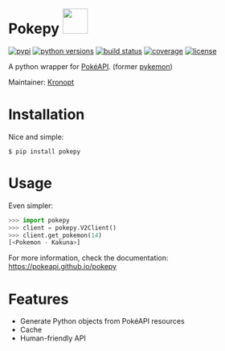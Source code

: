 # Pokepy <img heigth=50 width=50 src="https://veekun.com/dex/media/pokemon/global-link/14.png">

[![pypi](https://img.shields.io/pypi/v/pokepy.svg "pypi package")](https://pypi.org/project/pokepy)
[![python versions](https://img.shields.io/pypi/pyversions/pokepy.svg "supported python versions")](https://pypi.org/project/pokepy)
[![build status](https://circleci.com/gh/PokeAPI/pokepy.svg?style=svg "build status")](https://circleci.com/gh/PokeAPI/pokepy)
[![coverage](https://codecov.io/gh/PokeAPI/pokepy/branch/master/graph/badge.svg "code coverage")](https://codecov.io/gh/PokeAPI/pokepy)
[![license](https://img.shields.io/pypi/l/pokepy.svg "license")](https://github.com/PokeAPI/pokepy/blob/master/LICENSE)

A python wrapper for [PokéAPI](https://pokeapi.co). (former [pykemon](https://github.com/PokeAPI/pokepy/tree/bb72105f4c5402aaa5d4fd2b9c142bf9b678b254))

Maintainer: [Kronopt](https://github.com/Kronopt)

# Installation
Nice and simple:

```
$ pip install pokepy
```

# Usage
Even simpler:

```python
>>> import pokepy
>>> client = pokepy.V2Client()
>>> client.get_pokemon(14)
[<Pokemon - Kakuna>]
```

For more information, check the documentation: https://pokeapi.github.io/pokepy

# Features

* Generate Python objects from PokéAPI resources
* Cache
* Human-friendly API
